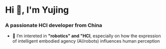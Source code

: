 <h1>Hi 👋, I'm Yujing</h1>
<h3>A passionate HCI developer from China</h3>

- 🔭 I’m intereted in **"robotics" and "HCI**, especially on how the expression of intelligent embodied agency (AI/robots) influences human perception
